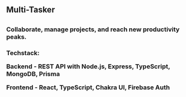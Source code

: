 <h2> Multi-Tasker <h2>
   <h3>
Collaborate, manage projects, and reach new productivity peaks.
<h3>
	<h3>
Techstack: 
		
Backend - REST API with Node.js, Express, TypeScript, MongoDB, Prisma 
		
Frontend - React, TypeScript, Chakra UI, Firebase Auth 
</h3>



